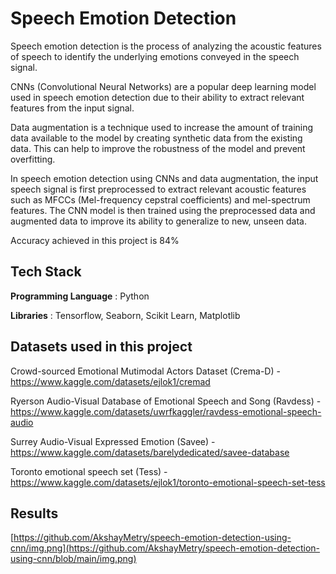 
# Speech Emotion Detection

Speech emotion detection is the process of analyzing the acoustic features of speech to identify the underlying emotions conveyed in the speech signal. 

CNNs (Convolutional Neural Networks) are a popular deep learning model used in speech emotion detection due to their ability to extract relevant features from the input signal.

Data augmentation is a technique used to increase the amount of training data available to the model by creating synthetic data from the existing data. This can help to improve the robustness of the model and prevent overfitting.

In speech emotion detection using CNNs and data augmentation, the input speech signal is first preprocessed to extract relevant acoustic features such as MFCCs (Mel-frequency cepstral coefficients) and mel-spectrum features. The CNN model is then trained using the preprocessed data and augmented data to improve its ability to generalize to new, unseen data.

Accuracy achieved in this project is 84%

## Tech Stack

**Programming Language** : Python

**Libraries** : Tensorflow, Seaborn, Scikit Learn, Matplotlib


## Datasets used in this project


Crowd-sourced Emotional Mutimodal Actors Dataset (Crema-D) - https://www.kaggle.com/datasets/ejlok1/cremad

Ryerson Audio-Visual Database of Emotional Speech and Song (Ravdess) - https://www.kaggle.com/datasets/uwrfkaggler/ravdess-emotional-speech-audio

Surrey Audio-Visual Expressed Emotion (Savee) - https://www.kaggle.com/datasets/barelydedicated/savee-database

Toronto emotional speech set (Tess) - https://www.kaggle.com/datasets/ejlok1/toronto-emotional-speech-set-tess


## Results

[https://github.com/AkshayMetry/speech-emotion-detection-using-cnn/img.png](https://github.com/AkshayMetry/speech-emotion-detection-using-cnn/blob/main/img.png)
